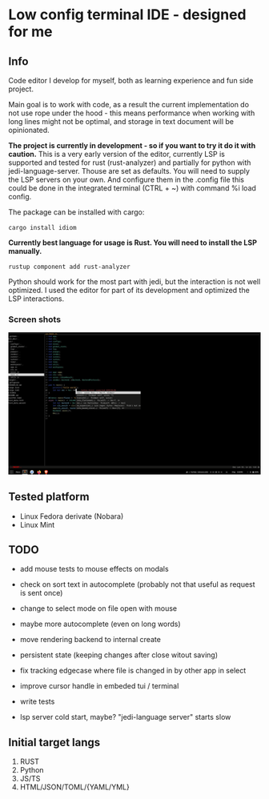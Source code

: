 # Low config terminal IDE - designed for me

## Info
Code editor I develop for myself, both as learning experience and fun side project.

Main goal is to work with code, as a result the current implementation do not use rope under the hood - this means performance when working with long lines might not be optimal, and storage in text document will be opinionated.

**The project is currently in development - so if you want to try it do it with caution.**
This is a very early version of the editor, currently LSP is supported and tested for rust (rust-analyzer) and partially for python with jedi-language-server. Thouse are set as defaults. You will need to supply the LSP servers on your own. And configure them in the .config file this could be done in the integrated terminal (CTRL + ~) with command %i load config.

The package can be installed with cargo:
```shell
cargo install idiom
```

**Currently best language for usage is Rust. You will need to install the LSP manually.**
```shell
rustup component add rust-analyzer
```
Python should work for the most part with jedi, but the interaction is not well optimized. I used the editor for part of its development and optimized the LSP interactions.

### Screen shots
![](/non_dev/screen1.png)

## Tested platform
- Linux Fedora derivate (Nobara)
- Linux Mint

## TODO
- add mouse tests to mouse effects on modals
- check on sort text in autocomplete (probably not that useful as request is sent once)
- change to select mode on file open with mouse
- maybe more autocomplete (even on long words)

- move rendering backend to internal create
- persistent state (keeping changes after close witout saving)
- fix tracking edgecase where file is changed in by other app in select
- improve cursor handle in embeded tui / terminal
- write tests
- lsp server cold start, maybe? "jedi-language server" starts slow

## Initial target langs
1. RUST
2. Python
3. JS/TS
4. HTML/JSON/TOML/{YAML/YML}
